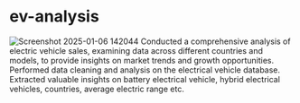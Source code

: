 # ev-analysis
![Screenshot 2025-01-06 142044](https://github.com/user-attachments/assets/0fbaf622-262d-45ed-a4b0-cb962aa843a4)
Conducted a comprehensive analysis of electric vehicle sales, examining data across different countries and models, to
provide insights on market trends and growth opportunities.
Performed data cleaning and analysis on the electrical vehicle database.
Extracted valuable insights on battery electrical vehicle, hybrid electrical vehicles, countries, average electric range etc.
